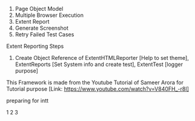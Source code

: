 1. Page Object Model
2. Multiple Browser Execution
3. Extent Report
4. Generate Screenshot
5. Retry Failed Test Cases


Extent Reporting Steps

1. Create Object Reference of ExtentHTMLReporter [Help to set theme], ExtentReports [Set System info and create test], ExtentTest [logger purpose]

This Framework is made from the Youtube Tutorial of Sameer Arora for Tutorial purpose [Link: https://www.youtube.com/watch?v=V840FH_-r8I]

preparing for intt

1
2
3